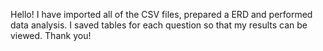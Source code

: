 Hello! 
I have imported all of the CSV files, prepared a ERD and performed data analysis. 
I saved tables for each question so that my results can be viewed.
Thank you!
